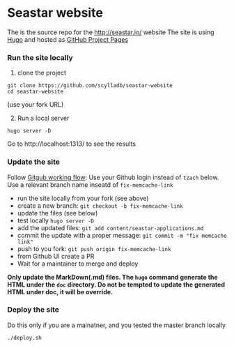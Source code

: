 # Seastar website

The is the source repo for the http://seastar.io/ website
The site is using [Hugo](https://gohugo.io/) and hosted as [GitHub Project Pages](https://gohugo.io/hosting-and-deployment/hosting-on-github/#github-project-pages)

### Run the site locally

1. clone the project

```
git clone https://github.com/scylladb/seastar-website 
cd seastar-website
```

(use your fork URL)

2. Run a local server

```
hugo server -D
```

Go to http://localhost:1313/ to see the results

### Update the site

Follow [Gitgub working flow](https://guides.github.com/introduction/flow/):
Use your Github login instead of `tzach` below.
Use a relevant branch name inseatd of `fix-memcache-link`

- run the site locally from your fork (see above)
- create a new branch: `git checkout -b fix-memcache-link` 
- update the files (see below)
- test locally `hugo server -D`
- add the updated files: `git add content/seastar-applications.md`
- commit the update with a proper message: `git commit -m "fix memcache link"`
- push to you fork: `git push origin fix-memcache-link`
- from Github UI create a PR
- Wait for a maintainer to merge and deploy


**Only update the MarkDown(.md) files. The `hugo` command generate the HTML under the `doc` directory.
Do not be tempted to update the generated HTML under doc, it will be override.**

### Deploy the site

Do this only if you are a  mainatner, and you tested the master branch locally

```
./deploy.sh
```
